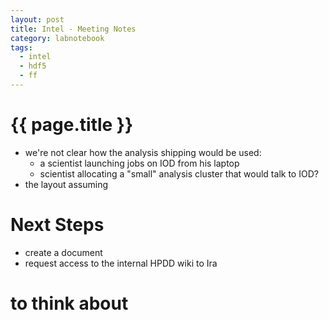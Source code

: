 ```yaml
---
layout: post
title: Intel - Meeting Notes
category: labnotebook
tags:
  - intel
  - hdf5
  - ff
---
```


# {{ page.title }}

  - we're not clear how the analysis shipping would be used:
      - a scientist launching jobs on IOD from his laptop
      - scientist allocating a "small" analysis cluster that would talk to IOD?
  - the layout assuming

# Next Steps

  - create a document
  - request access to the internal HPDD wiki to Ira

# to think about
